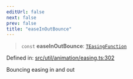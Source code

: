 ```yaml
---
editUrl: false
next: false
prev: false
title: "easeInOutBounce"
---
```


> `const` **easeInOutBounce**: [`TEasingFunction`](/api/fabric/namespaces/util/type-aliases/teasingfunction/)

Defined in: [src/util/animation/easing.ts:302](https://github.com/fabricjs/fabric.js/blob/977f797255d8c56b5b68360b0d45bed33697d2e8/src/util/animation/easing.ts#L302)

Bouncing easing in and out
